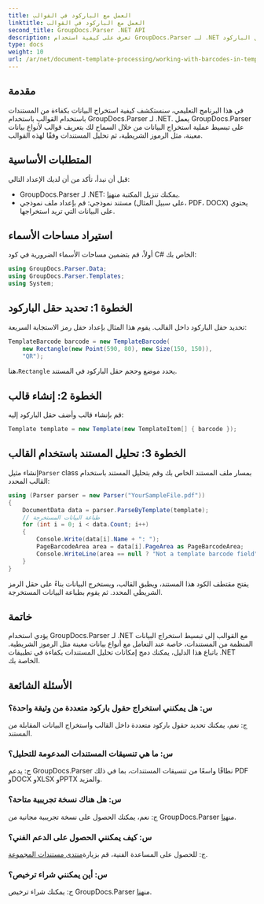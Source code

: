 ```yaml
---
title: العمل مع الباركود في القوالب
linktitle: العمل مع الباركود في القوالب
second_title: GroupDocs.Parser .NET API
description: تعرف على كيفية استخدام GroupDocs.Parser لـ .NET لاستخراج البيانات المنظمة من المستندات باستخدام القوالب. تبسيط عملية استخراج البيانات باستخدام حقول الباركود.
type: docs
weight: 10
url: /ar/net/document-template-processing/working-with-barcodes-in-templates/
---
```

## مقدمة
في هذا البرنامج التعليمي، سنستكشف كيفية استخراج البيانات بكفاءة من المستندات باستخدام القوالب باستخدام GroupDocs.Parser لـ .NET. يعمل GroupDocs.Parser على تبسيط عملية استخراج البيانات من خلال السماح لك بتعريف قوالب لأنواع بيانات معينة، مثل الرموز الشريطية، ثم تحليل المستندات وفقًا لهذه القوالب.
## المتطلبات الأساسية
قبل أن نبدأ، تأكد من أن لديك الإعداد التالي:
-  GroupDocs.Parser لـ .NET: يمكنك تنزيل المكتبة من[هنا](https://releases.groupdocs.com/parser/net/).
- مستند نموذجي: قم بإعداد ملف نموذجي (على سبيل المثال، PDF، DOCX) يحتوي على البيانات التي تريد استخراجها.

## استيراد مساحات الأسماء
أولاً، قم بتضمين مساحات الأسماء الضرورية في كود C# الخاص بك:
```csharp
using GroupDocs.Parser.Data;
using GroupDocs.Parser.Templates;
using System;
```
## الخطوة 1: تحديد حقل الباركود
تحديد حقل الباركود داخل القالب. يقوم هذا المثال بإعداد حقل رمز الاستجابة السريعة:
```csharp
TemplateBarcode barcode = new TemplateBarcode(
    new Rectangle(new Point(590, 80), new Size(150, 150)),
    "QR");
```
 هنا،`Rectangle` يحدد موضع وحجم حقل الباركود في المستند.
## الخطوة 2: إنشاء قالب
قم بإنشاء قالب وأضف حقل الباركود إليه:
```csharp
Template template = new Template(new TemplateItem[] { barcode });
```
## الخطوة 3: تحليل المستند باستخدام القالب
 إنشاء مثيل`Parser` class بمسار ملف المستند الخاص بك وقم بتحليل المستند باستخدام القالب المحدد:
```csharp
using (Parser parser = new Parser("YourSampleFile.pdf"))
{
    DocumentData data = parser.ParseByTemplate(template);
    // طباعة البيانات المستخرجة
    for (int i = 0; i < data.Count; i++)
    {
        Console.Write(data[i].Name + ": ");
        PageBarcodeArea area = data[i].PageArea as PageBarcodeArea;
        Console.WriteLine(area == null ? "Not a template barcode field" : area.Value);
    }
}
```
يفتح مقتطف الكود هذا المستند، ويطبق القالب، ويستخرج البيانات بناءً على حقل الرمز الشريطي المحدد. ثم يقوم بطباعة البيانات المستخرجة.

## خاتمة
يؤدي استخدام GroupDocs.Parser لـ .NET مع القوالب إلى تبسيط استخراج البيانات المنظمة من المستندات، خاصة عند التعامل مع أنواع بيانات معينة مثل الرموز الشريطية. باتباع هذا الدليل، يمكنك دمج إمكانات تحليل المستندات بكفاءة في تطبيقات .NET الخاصة بك.

## الأسئلة الشائعة
### س: هل يمكنني استخراج حقول باركود متعددة من وثيقة واحدة؟
ج: نعم، يمكنك تحديد حقول باركود متعددة داخل القالب واستخراج البيانات المقابلة من المستند.
### س: ما هي تنسيقات المستندات المدعومة للتحليل؟
ج: يدعم GroupDocs.Parser نطاقًا واسعًا من تنسيقات المستندات، بما في ذلك PDF وDOCX وXLSX وPPTX والمزيد.
### س: هل هناك نسخة تجريبية متاحة؟
 ج: نعم، يمكنك الحصول على نسخة تجريبية مجانية من GroupDocs.Parser من[هنا](https://releases.groupdocs.com/).
### س: كيف يمكنني الحصول على الدعم الفني؟
 ج: للحصول على المساعدة الفنية، قم بزيارة[منتدى مستندات المجموعة](https://forum.groupdocs.com/c/parser/17).
### س: أين يمكنني شراء ترخيص؟
 ج: يمكنك شراء ترخيص GroupDocs.Parser من[هنا](https://purchase.groupdocs.com/buy).